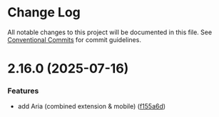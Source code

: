 # Change Log

All notable changes to this project will be documented in this file.
See [Conventional Commits](https://conventionalcommits.org) for commit guidelines.

# 2.16.0 (2025-07-16)


### Features

* add Aria (combined extension & mobile) ([f155a6d](https://github.com/hyperweb-io/cosmos-kit/commit/f155a6d44018ee7d6681864e83ec530e25245187))
